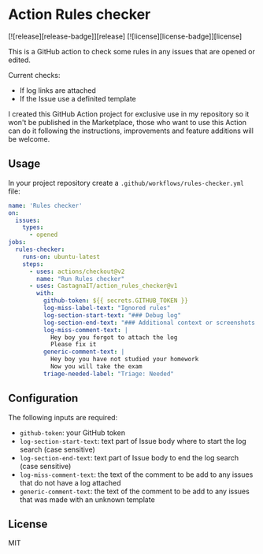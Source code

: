 # Action Rules checker

[![release][release-badge]][release]
[![license][license-badge]][license]

This is a GitHub action to check some rules in any issues that are opened or edited.

Current checks:
- If log links are attached
- If the Issue use a definited template

I created this GitHub Action project for exclusive use in my repository so it won't be published in the Marketplace, those who want to use this Action can do it following the instructions, improvements and feature additions will be welcome.

## Usage

In your project repository create a `.github/workflows/rules-checker.yml` file:

```yaml
name: 'Rules checker'
on:
  issues:
    types:
      - opened
jobs:
  rules-checker:
    runs-on: ubuntu-latest
    steps:
      - uses: actions/checkout@v2
        name: "Run Rules checker"
      - uses: CastagnaIT/action_rules_checker@v1
        with:
          github-token: ${{ secrets.GITHUB_TOKEN }}
          log-miss-label-text: "Ignored rules"
          log-section-start-text: "### Debug log"
          log-section-end-text: "### Additional context or screenshots (if appropriate)"
          log-miss-comment-text: |
            Hey boy you forgot to attach the log
            Please fix it
          generic-comment-text: |
            Hey boy you have not studied your homework
            Now you will take the exam
          triage-needed-label: "Triage: Needed"
```

## Configuration

The following inputs are required:

- `github-token`: your GitHub token
- `log-section-start-text`: text part of Issue body where to start the log search (case sensitive)
- `log-section-end-text`: text part of Issue body to end the log search (case sensitive)
- `log-miss-comment-text`: the text of the comment to be add to any issues that do not have a log attached
- `generic-comment-text`: the text of the comment to be add to any issues that was made with an unknown template

## License

MIT
